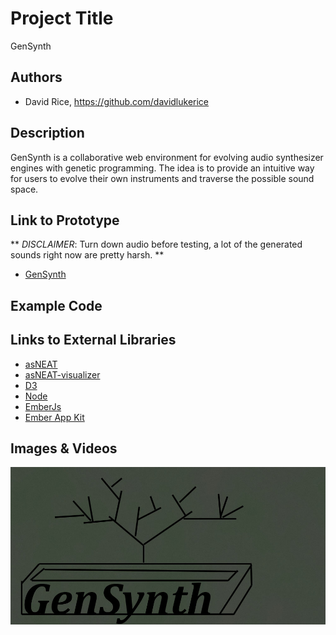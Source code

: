 # Project Title
GenSynth

## Authors
- David Rice, https://github.com/davidlukerice

## Description
GenSynth is a collaborative web environment for evolving audio synthesizer engines with genetic programming. The idea is to provide an intuitive way for users to evolve their own instruments and traverse the possible sound space.

## Link to Prototype
** _DISCLAIMER_: Turn down audio before testing, a lot of the generated sounds right now are pretty harsh. **
- [GenSynth](https://dl.dropboxusercontent.com/u/1633096/Dev/devArt/index.html "GenSynth")

## Example Code

## Links to External Libraries
- [asNEAT](https://github.com/davidlukerice/asNEAT "asNEAT")
- [asNEAT-visualizer](https://github.com/davidlukerice/asNEAT-visualizer "asNEAT-visualizer")
- [D3](https://github.com/mbostock/d3 "D3")
- [Node](http://nodejs.org/ "Node")
- [EmberJs](http://emberjs.com/ "EmberJs")
- [Ember App Kit](https://github.com/stefanpenner/ember-app-kit "Ember App Kit") 

## Images & Videos
![Example Image](project_images/cover.jpg?raw=true "Example Image")

